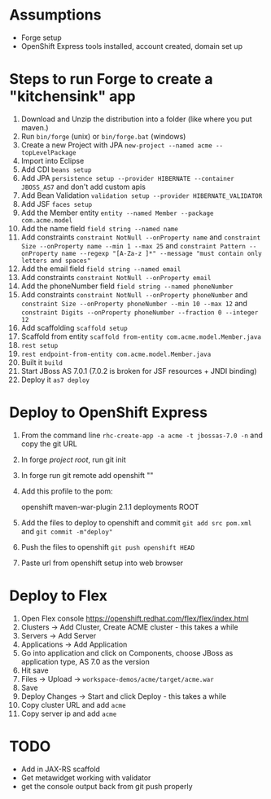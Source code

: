 Assumptions
===========

* Forge setup
* OpenShift Express tools installed, account created, domain set up

Steps to run Forge to create a "kitchensink" app
================================================

1. Download and Unzip the distribution into a folder (like where you put maven.)
2. Run `bin/forge` (unix) or `bin/forge.bat` (windows)
3. Create a new Project with JPA `new-project --named acme --topLevelPackage`
4. Import into Eclipse
4. Add CDI `beans setup`
5. Add JPA `persistence setup --provider HIBERNATE --container JBOSS_AS7` and don't add custom apis
5. Add Bean Validation `validation setup --provider HIBERNATE_VALIDATOR`
5. Add JSF `faces setup`
6. Add the Member entity `entity --named Member --package com.acme.model`
7. Add the name field `field string --named name`
8. Add constraints `constraint NotNull --onProperty name` and `constraint Size --onProperty name --min 1 --max 25` and `constraint Pattern --onProperty name --regexp "[A-Za-z ]*" --message "must contain only letters and spaces"`
9. Add the email field `field string --named email`
10. Add constraints `constraint NotNull --onProperty email` 
11. Add the phoneNumber field `field string --named phoneNumber`
12. Add constraints `constraint NotNull --onProperty phoneNumber` and `constraint Size --onProperty phoneNumber --min 10 --max 12` and `constraint Digits --onProperty phoneNumber --fraction 0 --integer 12`
12. Add scaffolding `scaffold setup`
13. Scaffold from entity `scaffold from-entity com.acme.model.Member.java`
13. `rest setup`
14. `rest endpoint-from-entity com.acme.model.Member.java`
14. Built it `build`
15. Start JBoss AS 7.0.1 (7.0.2 is broken for JSF resources + JNDI binding)
16. Deploy it `as7 deploy`

Deploy to OpenShift Express
===========================

1. From the command line `rhc-create-app -a acme -t jbossas-7.0 -n` and copy the git URL
1. In forge *project root*, run git init
2. In forge run git remote add openshift "<gitURL>"
3. Add this profile to the pom:

    <profiles>
      <profile>
         <!-- When built in OpenShift the 'openshift' profile will be used when invoking mvn. -->
         <!-- Use this profile for any OpenShift specific customization your app will need. -->
         <!-- By default that is to put the resulting archive into the 'deployments' folder. -->
         <!-- http://maven.apache.org/guides/mini/guide-building-for-different-environments.html -->
         <id>openshift</id>
         <build>
            <plugins>
               <plugin>
                  <artifactId>maven-war-plugin</artifactId>
                  <version>2.1.1</version>
                  <configuration>
                     <outputDirectory>deployments</outputDirectory>
                     <warName>ROOT</warName>
                  </configuration>
               </plugin>
            </plugins>
         </build>
      </profile>
   </profiles>

4. Add the files to deploy to openshift and commit `git add src pom.xml` and `git commit -m"deploy"`
5. Push the files to openshift `git push openshift HEAD`
6. Paste url from openshift setup into web browser

Deploy to Flex
==============

1. Open Flex console https://openshift.redhat.com/flex/flex/index.html
2. Clusters -> Add Cluster, Create ACME cluster - this takes a while
3. Servers -> Add Server
4. Applications -> Add Application
5. Go into application and click on Components, choose JBoss as application type, AS 7.0 as the version
6. Hit save
7. Files -> Upload -> `workspace-demos/acme/target/acme.war`
8. Save 
9. Deploy Changes -> Start and click Deploy - this takes a while
10. Copy cluster URL and add `acme`
11. Copy server ip and add `acme`

TODO
====

* Add in JAX-RS scaffold
* Get metawidget working with validator
* get the console output back from git push properly
